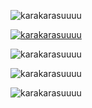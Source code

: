 <p align="left"> <img src="https://komarev.com/ghpvc/?username=karakarasuuuu&label=Profile%20views&color=0e75b6&style=flat" alt="karakarasuuuu" /> </p>

<p align="left"> <a href="https://github.com/ryo-ma/github-profile-trophy"><img src="https://github-profile-trophy.vercel.app/?username=karakarasuuuu" alt="karakarasuuuu" /></a> </p>

<p><img align="center" src="https://github-readme-stats.vercel.app/api/top-langs?username=karakarasuuuu&show_icons=true&locale=en&layout=compact" alt="karakarasuuuu" /></p>


<p><img align="center" src="https://github-readme-stats.vercel.app/api?username=karakarasuuuu&show_icons=true&locale=en" alt="karakarasuuuu" /></p>

<p><img align="center" src="https://github-readme-streak-stats.herokuapp.com/?user=karakarasuuuu&" alt="karakarasuuuu" /></p>


<!--
**karakarasuuuu/karakarasuuuu** is a ✨ _special_ ✨ repository because its `README.md` (this file) appears on your GitHub profile.

Here are some ideas to get you started:

- 🔭 I’m currently working on ...
- 🌱 I’m currently learning ...
- 👯 I’m looking to collaborate on ...
- 🤔 I’m looking for help with ...
- 💬 Ask me about ...
- 📫 How to reach me: ...
- 😄 Pronouns: ...
- ⚡ Fun fact: ...
-->
